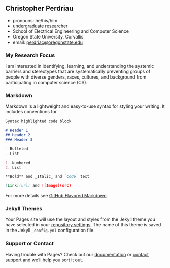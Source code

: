 ## Christopher Perdriau

- pronouns: he/his/him
- undergraduate researcher
- School of Electrical Engineering and Computer Science
- Oregon State University, Corvallis
- email: perdriac@oregonstate.edu

### My Research Focus

I am interested in identifying, learning, and understanding the systemic barriers and stereotypes that are systematically preventing groups of people with diverse genders, races, cultures, and background from participating in computer science (CS).

### Markdown

Markdown is a lightweight and easy-to-use syntax for styling your writing. It includes conventions for

```markdown
Syntax highlighted code block

# Header 1
## Header 2
### Header 3

- Bulleted
- List

1. Numbered
2. List

**Bold** and _Italic_ and `Code` text

[Link](url) and ![Image](src)
```

For more details see [GitHub Flavored Markdown](https://guides.github.com/features/mastering-markdown/).

### Jekyll Themes

Your Pages site will use the layout and styles from the Jekyll theme you have selected in your [repository settings](https://github.com/ChristopherPerdriau/ChristopherPerdriau.github.io/settings). The name of this theme is saved in the Jekyll `_config.yml` configuration file.

### Support or Contact

Having trouble with Pages? Check out our [documentation](https://docs.github.com/categories/github-pages-basics/) or [contact support](https://github.com/contact) and we’ll help you sort it out.
